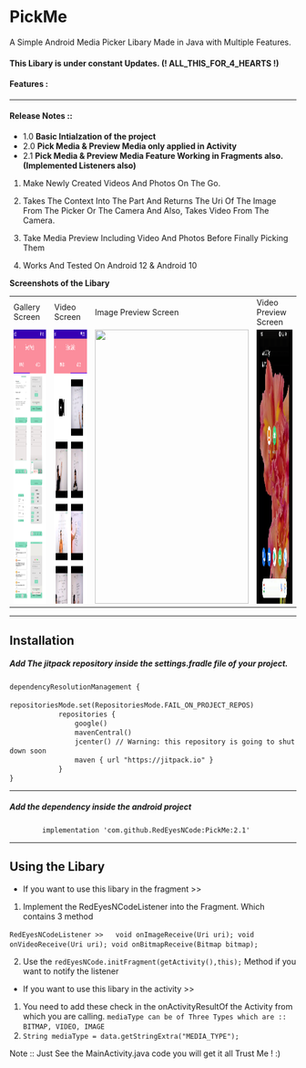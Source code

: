 # PickMe
A Simple Android Media Picker Libary Made in Java with Multiple Features.
#### This Libary is under constant Updates. (! ALL_THIS_FOR_4_HEARTS !)

#### Features :

------------

#### Release Notes ::
- 1.0 **Basic Intialzation of the project**
- 2.0 **Pick Media & Preview Media only applied in Activity**
- 2.1 **Pick Media & Preview Media Feature Working in Fragments also. (Implemented Listeners also)**



1.  Make Newly Created Videos And Photos On The Go.
2.  Takes The Context Into The Part And Returns The Uri Of The Image From The Picker Or The Camera And Also, Takes Video From The Camera.

3. Take Media Preview Including Video And Photos Before Finally Picking Them
4.  Works And Tested On Android 12 & Android 10 

**Screenshots of the Libary**

<table>
  <tr>
    <td>Gallery Screen</td>
     <td>Video Screen</td>
     <td>Image Preview Screen</td>
     <td>Video Preview Screen</td>
   </tr>
  <tr>
    <td><img src="media/gallery_fragment.png" width=270 height=480></td>
    <td><img src="media/video_fragment.png" width=270 height=480></td>
    <td><img src="media/preview_image_gif.gif" width=270 height=480></td>
    <td><img src="media/preview_video_camera.gif" width=270 height=480></td>

  </tr>
 </table>

------------



## Installation

##### Add  The jitpack repository inside the settings.fradle file of your project.



    dependencyResolutionManagement {
                repositoriesMode.set(RepositoriesMode.FAIL_ON_PROJECT_REPOS)
                repositories {
                    google()
                    mavenCentral()
                    jcenter() // Warning: this repository is going to shut down soon
                    maven { url "https://jitpack.io" }
                }
    }

------------


#####  Add the dependency inside the android project 
            implementation 'com.github.RedEyesNCode:PickMe:2.1'

------------
## Using the Libary

- If you want to use this libary in the fragment >> 
1. Implement the RedEyesNCodeListener into the Fragment. Which contains 3 method 

``RedEyesNCodeListener >>  
void onImageReceive(Uri uri);
void onVideoReceive(Uri uri);
void onBitmapReceive(Bitmap bitmap);``

2. Use the ``redEyesNCode.initFragment(getActivity(),this);`` Method if you want to notify the listener

- If you want to use this libary in the activity >>

1. You need to add these check in the onActivityResultOf the Activity from which you are calling.
   ``mediaType can be of Three Types which are :: BITMAP, VIDEO, IMAGE``
2. ``String mediaType = data.getStringExtra("MEDIA_TYPE");``

Note :: Just See the MainActivity.java code you will get it all Trust Me ! :)


